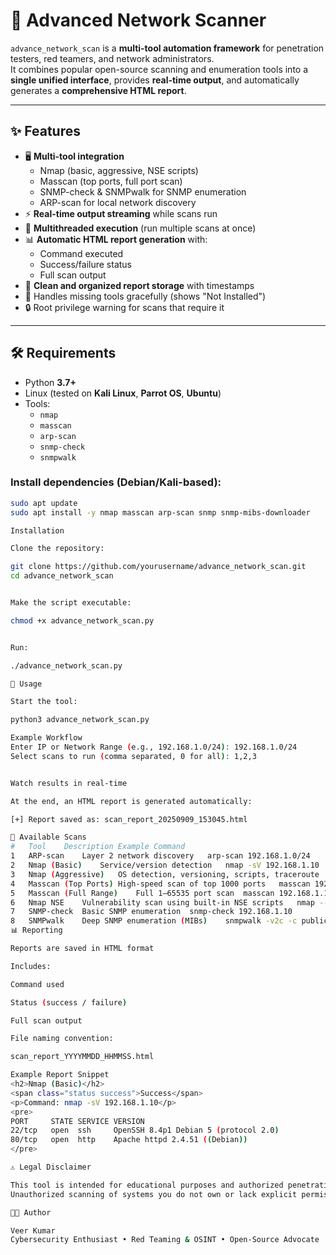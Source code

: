 # 🔎 Advanced Network Scanner

`advance_network_scan` is a **multi-tool automation framework** for penetration testers, red teamers, and network administrators.  
It combines popular open-source scanning and enumeration tools into a **single unified interface**, provides **real-time output**, and automatically generates a **comprehensive HTML report**.

---

## ✨ Features

- 🖥 **Multi-tool integration**
  - Nmap (basic, aggressive, NSE scripts)
  - Masscan (top ports, full port scan)
  - SNMP-check & SNMPwalk for SNMP enumeration
  - ARP-scan for local network discovery
- ⚡ **Real-time output streaming** while scans run
- 🔀 **Multithreaded execution** (run multiple scans at once)
- 📊 **Automatic HTML report generation** with:
  - Command executed
  - Success/failure status
  - Full scan output
- 📁 **Clean and organized report storage** with timestamps
- 🚨 Handles missing tools gracefully (shows "Not Installed")
- 🔒 Root privilege warning for scans that require it

---

## 🛠 Requirements

- Python **3.7+**
- Linux (tested on **Kali Linux**, **Parrot OS**, **Ubuntu**)
- Tools:
  - `nmap`
  - `masscan`
  - `arp-scan`
  - `snmp-check`
  - `snmpwalk`

### Install dependencies (Debian/Kali-based):

```bash
sudo apt update
sudo apt install -y nmap masscan arp-scan snmp snmp-mibs-downloader

Installation

Clone the repository:

git clone https://github.com/yourusername/advance_network_scan.git
cd advance_network_scan


Make the script executable:

chmod +x advance_network_scan.py


Run:

./advance_network_scan.py

🚀 Usage

Start the tool:

python3 advance_network_scan.py

Example Workflow
Enter IP or Network Range (e.g., 192.168.1.0/24): 192.168.1.0/24
Select scans to run (comma separated, 0 for all): 1,2,3


Watch results in real-time

At the end, an HTML report is generated automatically:

[+] Report saved as: scan_report_20250909_153045.html

🧪 Available Scans
#	Tool	Description	Example Command
1	ARP-scan	Layer 2 network discovery	arp-scan 192.168.1.0/24
2	Nmap (Basic)	Service/version detection	nmap -sV 192.168.1.10
3	Nmap (Aggressive)	OS detection, versioning, scripts, traceroute	nmap -A -T4 192.168.1.10
4	Masscan (Top Ports)	High-speed scan of top 1000 ports	masscan 192.168.1.0/24 --top-ports 1000 --rate 5000
5	Masscan (Full Range)	Full 1–65535 port scan	masscan 192.168.1.10 --ports 1-65535 --rate 10000
6	Nmap NSE	Vulnerability scan using built-in NSE scripts	nmap --script vuln 192.168.1.10
7	SNMP-check	Basic SNMP enumeration	snmp-check 192.168.1.10
8	SNMPwalk	Deep SNMP enumeration (MIBs)	snmpwalk -v2c -c public 192.168.1.10
📊 Reporting

Reports are saved in HTML format

Includes:

Command used

Status (success / failure)

Full scan output

File naming convention:

scan_report_YYYYMMDD_HHMMSS.html

Example Report Snippet
<h2>Nmap (Basic)</h2>
<span class="status success">Success</span>
<p>Command: nmap -sV 192.168.1.10</p>
<pre>
PORT     STATE SERVICE VERSION
22/tcp   open  ssh     OpenSSH 8.4p1 Debian 5 (protocol 2.0)
80/tcp   open  http    Apache httpd 2.4.51 ((Debian))
</pre>

⚠️ Legal Disclaimer

This tool is intended for educational purposes and authorized penetration testing only.
Unauthorized scanning of systems you do not own or lack explicit permission to test is illegal.

👨‍💻 Author

Veer Kumar
Cybersecurity Enthusiast • Red Teaming & OSINT • Open-Source Advocate
